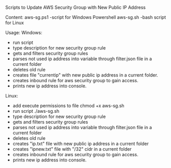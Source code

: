 Scripts to Update AWS Security Group with New Public IP Address

Content:
aws-sg.ps1     -script for Windows Powershell
aws-sg.sh      -bash script for Linux


Usage:
Windows:
- run script
- type description for new security group rule
- gets and filters security group rules
- parses not used ip address into variable through filter.json file in a current folder
- deletes old rule
- creates file "currentip" with new public ip address in a current folder.
- creates inbound rule for aws security group to gain access.
- prints new ip address into console.

Linux:
- add execute permissions to file
          chmod +x aws-sg.sh
- run script
          ./aws-sg.sh
- type description for new security group rule
- gets and filters security group rules
- parses not used ip address into variable through filter.json file in a current folder
- deletes old rule
- creates "ip.txt" file with new public ip address in a current folder
- creates "ipnew.txt" file with "/32" cidr in a current folder
- creates inbound rule for aws security group to gain access.
- prints new ip address into console.
